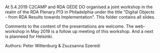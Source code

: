 At 5.4.2019 C2CAMP and RDA GEDE DO organised a joint workshop in the realm of the RDA Plenary P13 in Philadelphia under the title "Digital Objects - from RDA Results towards Implementation". This folder contains all slides.

Comments to the content of the presentations are welcome. The web-workshop in May 2019 is a follow up meeting of this workshop. And a next is planneed for Helsinki.

Authors: Peter Wittenburg & Zsuzsanna Szeredi
